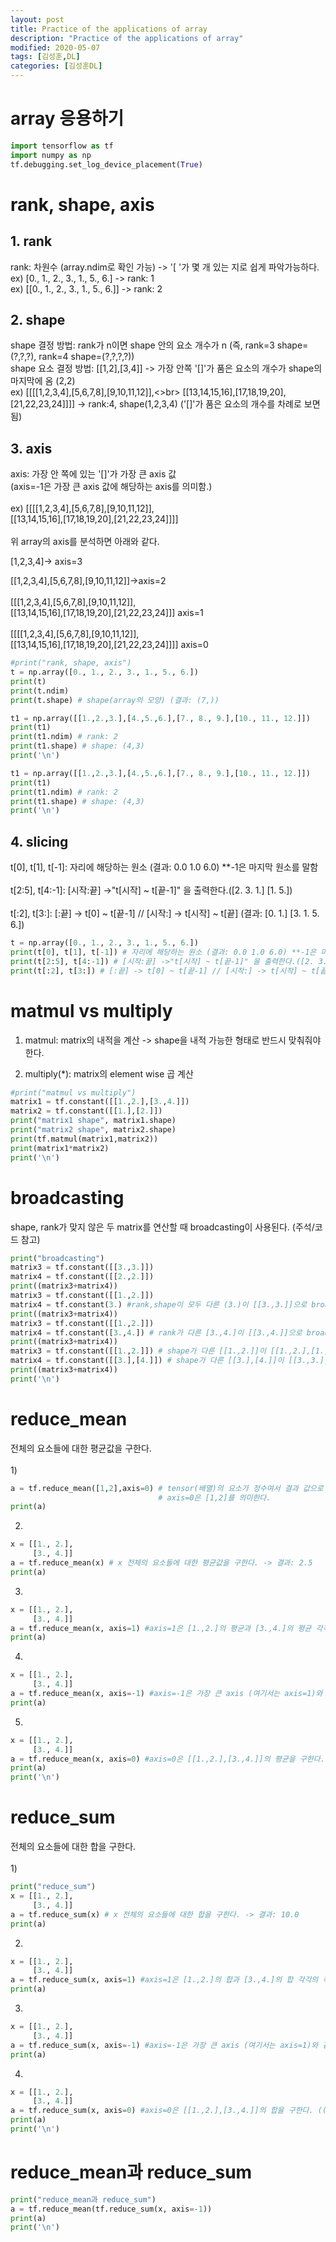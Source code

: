 ```yaml
---
layout: post
title: Practice of the applications of array
description: "Practice of the applications of array"
modified: 2020-05-07
tags: [김성훈,DL]
categories: [김성훈DL]
---
```

# array 응용하기
```python
import tensorflow as tf
import numpy as np
tf.debugging.set_log_device_placement(True)
```

# rank, shape, axis
## 1. rank
rank: 차원수 (array.ndim로 확인 가능)
-> '[ '가 몇 개 있는 지로 쉽게 파악가능하다.<br>
ex) [0., 1., 2., 3., 1., 5., 6.] -> rank: 1<br>
ex) [[0., 1., 2., 3., 1., 5., 6.]] -> rank: 2<br>
## 2. shape
shape 결정 방법: rank가 n이면 shape 안의 요소 개수가 n (즉, rank=3 shape=(?,?,?), rank=4 shape=(?,?,?,?))<br>
shape 요소 결정 방법: [[1,2],[3,4]] -> 가장 안쪽 '[]'가 품은 요소의 개수가 shape의 마지막에 옴 (2,2)<br>
ex) [[[[1,2,3,4],[5,6,7,8],[9,10,11,12]],<>br>
    [[13,14,15,16],[17,18,19,20],[21,22,23,24]]]] -> rank:4, shape(1,2,3,4) ('[]'가 품은 요소의 개수를 차례로 보면 됨)<br>
## 3. axis
axis: 가장 안 쪽에 있는 '[]'가 가장 큰 axis 값<br>
(axis=-1은 가장 큰 axis 값에 해당하는 axis를 의미함.)<br>
<br>
ex) [[[[1,2,3,4],[5,6,7,8],[9,10,11,12]],<br>
    [[13,14,15,16],[17,18,19,20],[21,22,23,24]]]]<br>
<br>
위 array의 axis를 분석하면 아래와 같다.
<br>

[1,2,3,4]-> axis=3<br>

[[1,2,3,4],[5,6,7,8],[9,10,11,12]]->axis=2<br>
<br>
[[[1,2,3,4],[5,6,7,8],[9,10,11,12]],<br>
[[13,14,15,16],[17,18,19,20],[21,22,23,24]]] axis=1<br>
<br>
[[[[1,2,3,4],[5,6,7,8],[9,10,11,12]],<br>
[[13,14,15,16],[17,18,19,20],[21,22,23,24]]]] axis=0<br>
```python
#print("rank, shape, axis")
t = np.array([0., 1., 2., 3., 1., 5., 6.])
print(t)
print(t.ndim)
print(t.shape) # shape(array의 모양) (결과: (7,))
```

```python
t1 = np.array([[1.,2.,3.],[4.,5.,6.],[7., 8., 9.],[10., 11., 12.]])
print(t1)
print(t1.ndim) # rank: 2
print(t1.shape) # shape: (4,3)
print('\n')
```

```python
t1 = np.array([[1.,2.,3.],[4.,5.,6.],[7., 8., 9.],[10., 11., 12.]])
print(t1)
print(t1.ndim) # rank: 2
print(t1.shape) # shape: (4,3)
print('\n')
```
## 4. slicing
t[0], t[1], t[-1]: 자리에 해당하는 원소 (결과: 0.0 1.0 6.0) **-1은 마지막 원소를 말함<br>
<br>
t[2:5], t[4:-1]: [시작:끝] ->"t[시작] ~ t[끝-1]" 을 출력한다.([2. 3. 1.] [1. 5.])<br>
<br>
t[:2], t[3:]: [:끝] -> t[0] ~ t[끝-1] // [시작:] -> t[시작] ~ t[끝] (결과: [0. 1.] [3. 1. 5. 6.])<br>
```python
t = np.array([0., 1., 2., 3., 1., 5., 6.])
print(t[0], t[1], t[-1]) # 자리에 해당하는 원소 (결과: 0.0 1.0 6.0) **-1은 마지막 원소를 말함
print(t[2:5], t[4:-1]) # [시작:끝] ->"t[시작] ~ t[끝-1]" 을 출력한다.([2. 3. 1.] [1. 5.])
print(t[:2], t[3:]) # [:끝] -> t[0] ~ t[끝-1] // [시작:] -> t[시작] ~ t[끝] (결과: [0. 1.] [3. 1. 5. 6.])
```

# matmul vs multiply
1) matmul: matrix의 내적을 계산 -> shape을 내적 가능한 형태로 반드시 맞춰줘야 한다.<br>

2) multiply(*): matrix의 element wise 곱 계산<br>

```python
#print("matmul vs multiply")
matrix1 = tf.constant([[1.,2.],[3.,4.]])
matrix2 = tf.constant([[1.],[2.]])
print("matrix1 shape", matrix1.shape)
print("matrix2 shape", matrix2.shape)
print(tf.matmul(matrix1,matrix2))
print(matrix1*matrix2)
print('\n')
```

# broadcasting
shape, rank가 맞지 않은 두 matrix를 연산할 때 broadcasting이 사용된다.
(주석/코드 참고)
```python
print("broadcasting")
matrix3 = tf.constant([[3.,3.]])
matrix4 = tf.constant([[2.,2.]])
print((matrix3+matrix4))
matrix3 = tf.constant([[1.,2.]])
matrix4 = tf.constant(3.) #rank,shape이 모두 다른 (3.)이 [[3.,3.]]으로 broadcasting 되어 연산된다.
print((matrix3+matrix4))
matrix3 = tf.constant([[1.,2.]])
matrix4 = tf.constant([3.,4.]) # rank가 다른 [3.,4.]이 [[3.,4.]]으로 broadcasting 되어 연산된다.
print((matrix3+matrix4))
matrix3 = tf.constant([[1.,2.]]) # shape가 다른 [[1.,2.]]이 [[1.,2.],[1.,2.]]으로 broadcasting 되어 연산된다.
matrix4 = tf.constant([[3.],[4.]]) # shape가 다른 [[3.],[4.]]이 [[3.,3.],[4.,4.]]으로 broadcasting 되어 연산된다.
print((matrix3+matrix4))
print('\n')
```
# reduce_mean
전체의 요소들에 대한 평균값을 구한다.<br>
<br>
1)
```python
a = tf.reduce_mean([1,2],axis=0) # tensor(배열)의 요소가 정수여서 결과 값으로 정수를 내놓음.
                                 # axis=0은 [1,2]를 의미한다.
print(a)
```
2)
```python
x = [[1., 2.],
     [3., 4.]]
a = tf.reduce_mean(x) # x 전체의 요소들에 대한 평균값을 구한다. -> 결과: 2.5
print(a)
```
3)
```python
x = [[1., 2.],
     [3., 4.]]
a = tf.reduce_mean(x, axis=1) #axis=1은 [1.,2.]의 평균과 [3.,4.]의 평균 각각의 축에 대한 평균을 구한다. -> 결과; [1.5, 3.5]
print(a)
```
4)
```python
x = [[1., 2.],
     [3., 4.]]
a = tf.reduce_mean(x, axis=-1) #axis=-1은 가장 큰 axis (여기서는 axis=1)와 같다. -> 결과; [1.5, 3.5]
print(a)
```
5)
```python
x = [[1., 2.],
     [3., 4.]]
a = tf.reduce_mean(x, axis=0) #axis=0은 [[1.,2.],[3.,4.]]의 평균을 구한다. (([1., 2.]+[3., 4.])/2 = [2., 3.]) -> 결과: [2., 3.])
print(a)
print('\n')
```
# reduce_sum
전체의 요소들에 대한 합을 구한다.<br>
<br>
1)
```python
print("reduce_sum")
x = [[1., 2.],
     [3., 4.]]
a = tf.reduce_sum(x) # x 전체의 요소들에 대한 합을 구한다. -> 결과: 10.0
print(a)
```
2)
```python
x = [[1., 2.],
     [3., 4.]]
a = tf.reduce_sum(x, axis=1) #axis=1은 [1.,2.]의 합과 [3.,4.]의 합 각각의 축에 대한 합을 구한다. -> 결과; [3., 7.]
print(a)
```
3)
```python
x = [[1., 2.],
     [3., 4.]]
a = tf.reduce_sum(x, axis=-1) #axis=-1은 가장 큰 axis (여기서는 axis=1)와 같다. -> 결과; [3., 7.]
print(a)
```
4)
```python
x = [[1., 2.],
     [3., 4.]]
a = tf.reduce_sum(x, axis=0) #axis=0은 [[1.,2.],[3.,4.]]의 합을 구한다. (([1., 2.]+[3., 4.]) = [3., 6.]) -> 결과: [4., 6.])
print(a)
print('\n')
```
# reduce_mean과 reduce_sum
```python
print("reduce_mean과 reduce_sum")
a = tf.reduce_mean(tf.reduce_sum(x, axis=-1))
print(a)
print('\n')
```
